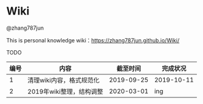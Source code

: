 # Wiki

@zhang787jun

This is personal knowledge wiki：<https://zhang787jun.github.io/Wiki/>

TODO

| 编号 | 内容                     | 截至时间   | 完成状况   |
| ---- | ------------------------ | ---------- | ---------- |
| 1    | 清理wiki内容，格式规范化 | 2019-09-25 | 2019-10-11 |
| 2    | 2019年wiki整理，结构调整 | 2020-03-01 | ing        |
